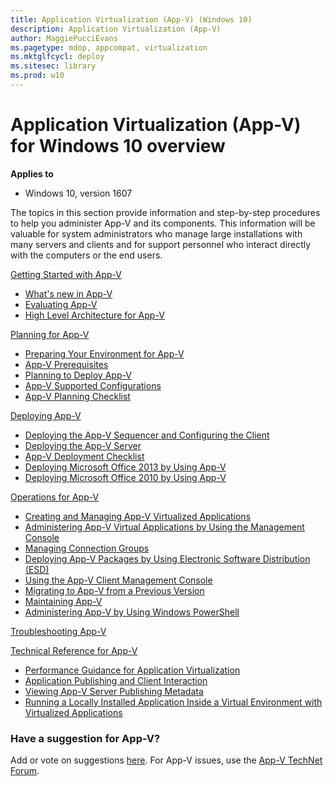 ```yaml
---
title: Application Virtualization (App-V) (Windows 10)
description: Application Virtualization (App-V)
author: MaggiePucciEvans
ms.pagetype: mdop, appcompat, virtualization
ms.mktglfcycl: deploy
ms.sitesec: library
ms.prod: w10
---
```



# Application Virtualization (App-V) for Windows 10 overview

**Applies to**
-   Windows 10, version 1607

The topics in this section provide information and step-by-step procedures to help you administer App-V and its components. This information will be valuable for system administrators who manage large installations with many servers and clients and for support personnel who interact directly with the computers or the end users.

[Getting Started with App-V](appv-getting-started.md)  

- [What's new in App-V](appv-about-appv.md)
- [Evaluating App-V](appv-evaluating-appv.md)
- [High Level Architecture for App-V](appv-high-level-architecture.md)

[Planning for App-V](appv-planning-for-appv.md)  

- [Preparing Your Environment for App-V](appv-preparing-your-environment.md)
- [App-V Prerequisites](appv-prerequisites.md)
- [Planning to Deploy App-V](appv-planning-to-deploy-appv.md)
- [App-V Supported Configurations](appv-supported-configurations.md)
- [App-V Planning Checklist](appv-planning-checklist.md)

[Deploying App-V](appv-deploying-appv.md)  

- [Deploying the App-V Sequencer and Configuring the Client](appv-deploying-the-appv-sequencer-and-client.md)
- [Deploying the App-V Server](appv-deploying-the-appv-server.md)
- [App-V Deployment Checklist](appv-deployment-checklist.md)
- [Deploying Microsoft Office 2013 by Using App-V](appv-deploying-microsoft-office-2013-with-appv.md)
- [Deploying Microsoft Office 2010 by Using App-V](appv-deploying-microsoft-office-2010-wth-appv.md)

[Operations for App-V](appv-operations.md)  

- [Creating and Managing App-V Virtualized Applications](appv-creating-and-managing-virtualized-applications.md)
- [Administering App-V Virtual Applications by Using the Management Console](appv-administering-virtual-applications-with-the-management-console.md)
- [Managing Connection Groups](appv-managing-connection-groups.md)
- [Deploying App-V Packages by Using Electronic Software Distribution (ESD)](appv-deploying-packages-with-electronic-software-distribution-solutions.md)
- [Using the App-V Client Management Console](appv-using-the-client-management-console.md)
- [Migrating to App-V from a Previous Version](appv-migrating-to-appv-from-a-previous-version.md)
- [Maintaining App-V](appv-maintaining-appv.md)
- [Administering App-V by Using Windows PowerShell](appv-administering-appv-with-powershell.md)

[Troubleshooting App-V](appv-troubleshooting.md)  

[Technical Reference for App-V](appv-technical-reference.md)  

- [Performance Guidance for Application Virtualization](appv-performance-guidance.md)
- [Application Publishing and Client Interaction](appv-application-publishing-and-client-interaction.md)
- [Viewing App-V Server Publishing Metadata](appv-viewing-appv-server-publishing-metadata.md)
- [Running a Locally Installed Application Inside a Virtual Environment with Virtualized Applications](appv-running-locally-installed-applications-inside-a-virtual-environment.md)

### Have a suggestion for App-V?

Add or vote on suggestions [here](http://appv.uservoice.com/forums/280448-microsoft-application-virtualization). For App-V issues, use the [App-V TechNet Forum](https://social.technet.microsoft.com/Forums/en-US/home?forum=mdopappv).
